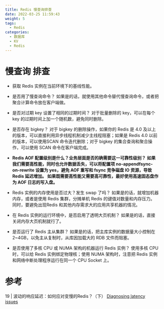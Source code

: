 ```yaml
---
title: Redis 慢查询排查
date: 2022-03-25 11:59:43
weight: 5
tags:
  - Redis
categories: 
  - 数据库
  - KV
  - Redis
---
```


<p></p>
<!-- more -->


# 慢查询 排查
- 获取 Redis 实例在当前环境下的基线性能。

- 是否用了慢查询命令？
  如果是的话，就使用其他命令替代慢查询命令，或者把聚合计算命令放在客户端做。

- 是否对过期 key 设置了相同的过期时间？
  对于批量删除的 key，可以在每个 key 的过期时间上加一个随机数，避免同时删除。

- 是否存在 bigkey？ 
  对于 bigkey 的删除操作，如果你的 Redis 是 4.0 及以上的版本，可以直接利用异步线程机制减少主线程阻塞；如果是 Redis 4.0 以前的版本，可以使用SCAN 命令迭代删除；对于 bigkey 的集合查询和聚合操作，可以使用 SCAN 命令在客户端完成。

- **Redis AOF 配置级别是什么？业务层面是否的确需要这一可靠性级别？**
  **如果我们需要高性能，同时也允许数据丢失，可以将配置项 no-appendfsync-on-rewrite 设置为  yes，避免 AOF 重写和 fsync 竞争磁盘 IO 资源，导致 Redis 延迟增加。
  如果既需要高性能又需要高可靠性，最好使用高速固态盘作为 AOF 日志的写入盘。**

- Redis 实例的内存使用是否过大？发生 swap 了吗？
  如果是的话，就增加机器内存，或者是使用 Redis 集群，分摊单机 Redis 的键值对数量和内存压力。同时，要避免出现Redis 和其他内存需求大的应用共享机器的情况。

- 在 Redis 实例的运行环境中，是否启用了透明大页机制？
  如果是的话，直接关闭内存大页机制就行了。

- 是否运行了 Redis 主从集群？
  如果是的话，把主库实例的数据量大小控制在 2~4GB，以免主从复制时，从库因加载大的 RDB 文件而阻塞。

- 是否使用了多核 CPU 或 NUMA 架构的机器运行 Redis 实例？
  使用多核 CPU 时，可以给 Redis 实例绑定物理核；使用 NUMA 架构时，注意把 Redis 实例和网络中断处理程序运行在同一个 CPU Socket 上。


# 参考
19 | 波动的响应延迟：如何应对变慢的Redis？（下）
[Diagnosing latency issues](https://redis.io/topics/latency) 